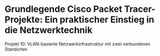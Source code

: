 # Grundlegende Cisco Packet Tracer-Projekte: Ein praktischer Einstieg in die Netzwerktechnik 
Projekt 10: VLAN-basierte Netzwerkinfrastruktur mit zwei verbundenen Standorten     
